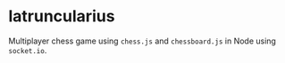 # latruncularius
Multiplayer chess game using `chess.js` and `chessboard.js` in Node using `socket.io`.
